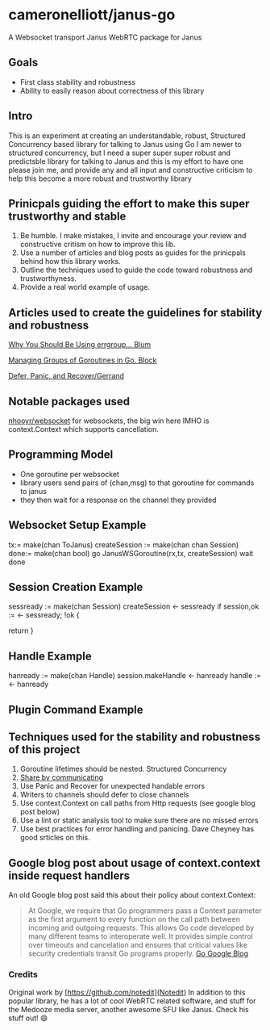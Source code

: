 # cameronelliott/janus-go

A Websocket transport Janus WebRTC package for Janus


## Goals

- First class stability and robustness
- Ability to easily reason about correctness of this library


## Intro

This is an experiment at creating an understandable, robust, Structured Concurrency based library for talking to Janus using Go
I am newer to structured concurrency, but I need a super super super robust and predictsble library for talking to Janus and this is my effort to have one
please join me, and provide any and all input and constructive criticism to help this become a more robust and trustworthy library


 
## Prinicpals guiding the effort to make this super trustworthy and stable


1. Be humble. I make mistakes, I invite and encourage your review and constructive critism on how to improve this lib.
1. Use a number of articles and blog posts as guides for the prinicpals behind how this library works.
1. Outline the techniques used to guide the code toward robustness and trustworthyness.
1. Provide a real world example of usage.


## Articles used to create the guidelines for stability and robustness

[Why You Should Be Using errgroup... Blum](https://bionic.fullstory.com/why-you-should-be-using-errgroup-withcontext-in-golang-server-handlers/)
    
[Managing Groups of Goroutines in Go. Block](https://medium.com/swlh/managing-groups-of-gorutines-in-go-ee7523e3eaca)

[Defer, Panic, and Recover/Gerrand](https://blog.golang.org/defer-panic-and-recover)


## Notable packages used 

[nhooyr/websocket](https://github.com/nhooyr/websocket) for websockets, the big win here IMHO is context.Context which supports cancellation.

## Programming Model
- One goroutine per websocket
- library users send pairs of (chan,msg) to that goroutine for commands to janus
- they then wait for a response on the channel they provided

## Websocket Setup Example

tx:= make(chan ToJanus)
createSession := make(chan chan Session)
done:= make(chan bool)
go JanusWSGoroutine(rx,tx, createSession)
wait done

## Session Creation Example

sessready := make(chan Session)
createSession <- sessready
if session,ok := <- sessready; !ok { 

  return
}



## Handle Example

hanready := make(chan Handle)
session.makeHandle <- hanready
handle := <- hanready



## Plugin Command Example

## Techniques used for the stability and robustness of this project

1. Goroutine lifetimes should be nested. Structured Concurrency
1. [Share by communicating](https://golang.org/doc/effective_go.html#sharing)
1. Use Panic and Recover for unexpected handable errors
1. Writers to channels should defer to close channels
1. Use context.Context on call paths from Http requests (see google blog post below)
1. Use a lint or static analysis tool to make sure there are no missed errors
1. Use best practices for error handling and panicing. Dave Cheyney has good srticles on this.




## Google blog post about usage of context.context inside request handlers

An old Google blog post said this about their policy about context.Context:
> At Google, we require that Go programmers pass a Context parameter as the first argument to every function on the call path between incoming and outgoing requests. This allows Go code developed by many different teams to interoperate well. It provides simple control over timeouts and cancelation and ensures that critical values like security credentials transit Go programs properly.
[Go Google Blog](https://blog.golang.org/context)


### Credits 
Original work by [https://github.com/notedit](Notedit)
In addition to this popular library, he has a lot
of cool WebRTC related software, and stuff for the Medooze media server, another awesome
SFU like Janus. Check his stuff out! :smile:








